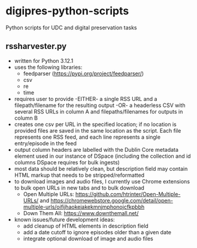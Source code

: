 # digipres-python-scripts
Python scripts for UDC and digital preservation tasks

## rssharvester.py
- written for Python 3.12.1
- uses the following libraries:
  - feedparser (https://pypi.org/project/feedparser/)
  - csv
  - re
  - time
- requires user to provide -EITHER- a single RSS URL and a filepath/filename for the resulting output -OR- a headerless CSV with several RSS URLs in column A and filepaths/filenames for outputs in column B
- creates one csv per URL in the specified location; if no location is provided files are saved in the same location as the script.  Each file represents one RSS feed, and each line represents a single entry/episode in the feed
- output column headers are labelled with the Dublin Core metadata element used in our instance of DSpace (including the collection and id columns DSpace requires for bulk ingests)
- most data should be relatively clean, but description field may contain HTML markup that needs to be stripped/reformatted
- to download images and audio files, I currently use Chrome extensions to bulk open URLs in new tabs and to bulk download
  - Open Multiple URLs: https://github.com/htrinter/Open-Multiple-URLs/ and https://chromewebstore.google.com/detail/open-multiple-urls/oifijhaokejakekmnjmphonojcfkpbbh
  - Down Them All: https://www.downthemall.net/
- known issues/future development ideas:
  - add cleanup of HTML elements in description field
  - add a date cutoff to ignore episodes older than a given date
  - integrate optional download of image and audio files
